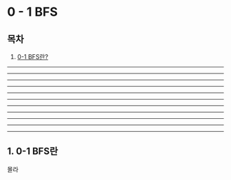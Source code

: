 # 0 - 1 BFS
## 목차
1. [0-1 BFS란?](#1.-0-1-BFS란)
---
---
---
------
---
---
---
------
---
---
---












## 1. 0-1 BFS란
몰라
